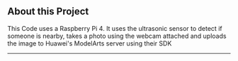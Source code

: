 ## About this Project

This Code uses a Raspberry Pi 4. It uses the ultrasonic sensor to detect if someone is nearby, takes a photo using the webcam attached and uploads the image to Huawei's ModelArts server using their SDK

<hr>
